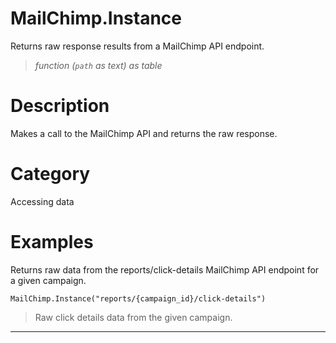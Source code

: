 ﻿# MailChimp.Instance
Returns raw response results from a MailChimp API endpoint.
> _function (<code>path</code> as text) as table_
# Description 
Makes a call to the MailChimp API and returns the raw response.
# Category 
Accessing data
# Examples 
Returns raw data from the reports/click-details MailChimp API endpoint for a given campaign.
```
MailChimp.Instance("reports/{campaign_id}/click-details")
```
> Raw click details data from the given campaign.
***
